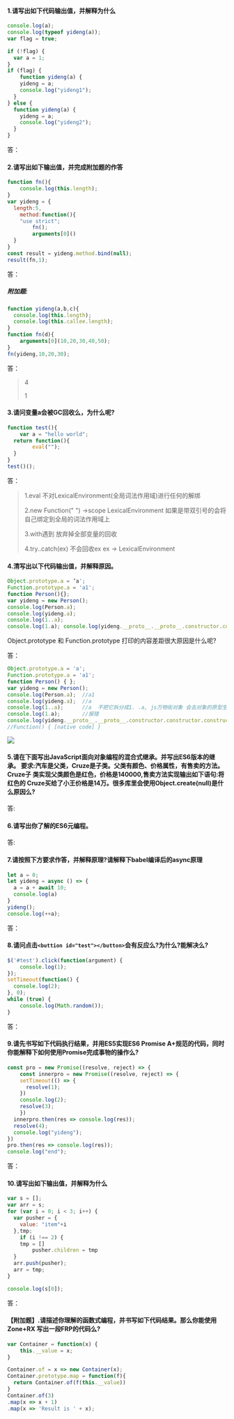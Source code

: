 #### 1.请写出如下代码输出值，并解释为什么

```javascript
console.log(a);
console.log(typeof yideng(a));
var flag = true;

if (!flag) {
  var a = 1;
}
if (flag) {
	function yideng(a) {
    yideng = a;
    console.log("yideng1");
  }
} else {
  function yideng(a) {
    yideng = a;
    console.log("yideng2");
  }
}
```

答：









#### 2.请写出如下输出值，并完成附加题的作答

```javascript
function fn(){
	console.log(this.length); 
}
var yideng = {
  length:5,
	method:function(){ 
    "use strict";
		fn();
		arguments[0]() 
  }
}
const result = yideng.method.bind(null);
result(fn,1);
```

答：











##### 附加题:

```javascript
function yideng(a,b,c){
  console.log(this.length); 
  console.log(this.callee.length);
}
function fn(d){
	arguments[0](10,20,30,40,50);
}
fn(yideng,10,20,30);
```

答：

> 4
>
> 1





#### 3.请问变量a会被GC回收么，为什么呢?

```javascript
function test(){
	var a = "hello world";
  return function(){
		eval("");
  }
}
test()();
```

答：

> 1.eval 不对LexicalEnvironment(全局词法作用域)进行任何的解绑
>
> 2.new Function(" ") ->scope LexicalEnvironment 如果是带双引号的会将自己绑定到全局的词法作用域上
>
> 3.with遇到 放弃掉全部变量的回收
>
> 4.try..catch(ex) 不会回收ex ex -> LexicalEnvironment









#### 4.清写出以下代码输出值，并解释原因。

```javascript
Object.prototype.a = ‘a';
Function.prototype.a = 'a1';
function Person(){};
var yideng = new Person();
console.log(Person.a);
console.log(yideng.a);
console.log(1..a);
console.log(1.a); console.log(yideng.__proto__.__proto__.constructor.constructor.constructor);
```

Object.prototype 和 Function.prototype 打印的内容差距很大原因是什么呢?

答：

```js
Object.prototype.a = 'a';
Function.prototype.a = 'a1';
function Person() { };
var yideng = new Person();
console.log(Person.a);  //a1
console.log(yideng.a);  //a
console.log(1..a);      //a  不把它拆分成1. .a, js万物街对象 会去对象的原型生去找a
console.log(1.a);       //报错
console.log(yideng.__proto__.__proto__.constructor.constructor.constructor);
//Function() { [native code] }
```

![](../image/proto.jpeg)











#### 5.请在下面写出JavaScript面向对象编程的混合式继承。并写出ES6版本的继承。 要求:汽车是父类，Cruze是子类。父类有颜色、价格属性，有售卖的方法。Cruze子 类实现父类颜色是红色，价格是140000,售卖方法实现输出如下语句:将 红色的 Cruze买给了小王价格是14万。很多库里会使用Object.create(null)是什么原因么?

答:



















#### 6.请写出你了解的ES6元编程。

答:















#### 7.请按照下方要求作答，并解释原理?请解释下babel编译后的async原理

```javascript
let a = 0;
let yideng = async () => {
  a = a + await 10;
  console.log(a)
}
yideng();
console.log(++a);
```

答：















#### 8.请问点击`<buttion id="test"></button>`会有反应么?为什么?能解决么?

```js
$('#test').click(function(argument) {
	console.log(1);
});
setTimeout(function() {
  console.log(2);
}, 0);
while (true) {
	console.log(Math.random());
}
```

答：















#### 9.请先书写如下代码执行结果，并用ES5实现ES6 Promise A+规范的代码，同时你能解释下如何使用Promise完成事物的操作么?

```javascript
const pro = new Promise((resolve, reject) => {
	const innerpro = new Promise((resolve, reject) => {
    setTimeout(() => { 
      resolve(1);
    }) 
    console.log(2); 
    resolve(3);
	})
  innerpro.then(res => console.log(res)); 
  resolve(4);
  console.log("yideng");
})
pro.then(res => console.log(res)); 
console.log("end");
```

答：

















#### 10.请写出如下输出值，并解释为什么

```javascript
var s = [];
var arr = s;
for (var i = 0; i < 3; i++) {
  var pusher = {
    value: "item"+i
  },tmp;
	if (i !== 2) {
    tmp = []
		pusher.children = tmp
  }
  arr.push(pusher);
  arr = tmp;
}

console.log(s[0]);
```

答：









#### 【附加题】.请描述你理解的函数式编程，并书写如下代码结果。那么你能使用 Zone+RX 写出一段FRP的代码么?

```javascript
var Container = function(x) {
	this.__value = x;
}

Container.of = x => new Container(x);
Container.prototype.map = function(f){
  return Container.of(f(this.__value))
}
Container.of(3)
.map(x => x + 1)
.map(x => 'Result is ' + x);
```









